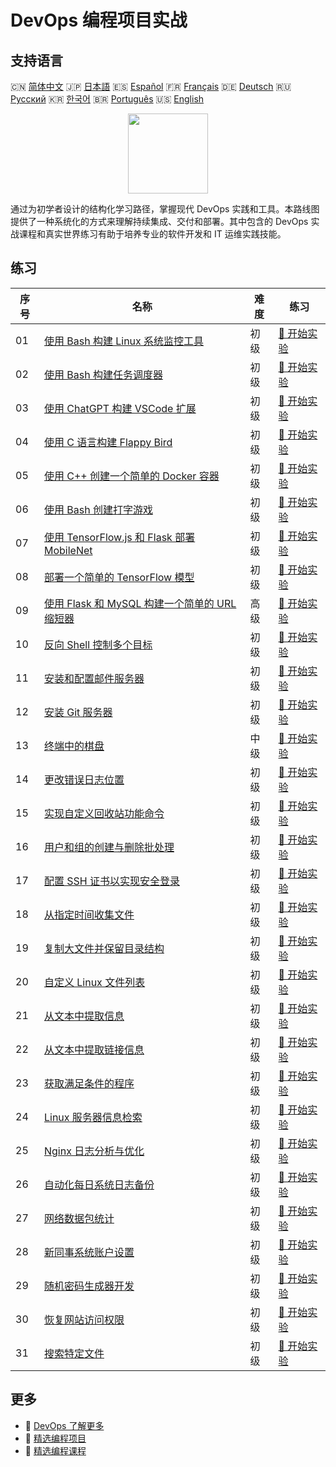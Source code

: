 # DevOps 编程项目实战

## 支持语言

🇨🇳 [简体中文](README_zh.md) 🇯🇵 [日本語](README_ja.md) 🇪🇸 [Español](README_es.md) 🇫🇷 [Français](README_fr.md) 🇩🇪 [Deutsch](README_de.md) 🇷🇺 [Русский](README_ru.md) 🇰🇷 [한국어](README_ko.md) 🇧🇷 [Português](README_pt.md) 🇺🇸 [English](README.md) 

<div align="center">
<img width="128px" src="https://file.labex.io/path/a3Od9y18p0bV.png">
</div>

通过为初学者设计的结构化学习路径，掌握现代 DevOps 实践和工具。本路线图提供了一种系统化的方式来理解持续集成、交付和部署。其中包含的 DevOps 实战课程和真实世界练习有助于培养专业的软件开发和 IT 运维实践技能。

## 练习

|   序号 | 名称                                                                                                                                   | 难度   | 练习                                                                                                 |
|--------|----------------------------------------------------------------------------------------------------------------------------------------|--------|------------------------------------------------------------------------------------------------------|
|     01 | [使用 Bash 构建 Linux 系统监控工具](https://labex.io/zh/courses/project-build-a-linux-system-monitor-using-bash)                       | 初级   | [🚀 开始实验](https://labex.io/zh/courses/project-build-a-linux-system-monitor-using-bash)           |
|     02 | [使用 Bash 构建任务调度器](https://labex.io/zh/courses/project-build-a-task-scheduler-using-bash)                                      | 初级   | [🚀 开始实验](https://labex.io/zh/courses/project-build-a-task-scheduler-using-bash)                 |
|     03 | [使用 ChatGPT 构建 VSCode 扩展](https://labex.io/zh/courses/project-build-an-vscode-extension-with-chatgpt)                            | 初级   | [🚀 开始实验](https://labex.io/zh/courses/project-build-an-vscode-extension-with-chatgpt)            |
|     04 | [使用 C 语言构建 Flappy Bird](https://labex.io/zh/courses/project-building-flappy-bird-using-c)                                        | 初级   | [🚀 开始实验](https://labex.io/zh/courses/project-building-flappy-bird-using-c)                      |
|     05 | [使用 C++ 创建一个简单的 Docker 容器](https://labex.io/zh/courses/project-creating-a-simple-docker-container-in-cpp)                   | 初级   | [🚀 开始实验](https://labex.io/zh/courses/project-creating-a-simple-docker-container-in-cpp)         |
|     06 | [使用 Bash 创建打字游戏](https://labex.io/zh/courses/project-creating-a-typing-game-using-bash)                                        | 初级   | [🚀 开始实验](https://labex.io/zh/courses/project-creating-a-typing-game-using-bash)                 |
|     07 | [使用 TensorFlow.js 和 Flask 部署 MobileNet](https://labex.io/zh/courses/project-deploying-mobilenet-with-tensorflowjs-and-flask)      | 初级   | [🚀 开始实验](https://labex.io/zh/courses/project-deploying-mobilenet-with-tensorflowjs-and-flask)   |
|     08 | [部署一个简单的 TensorFlow 模型](https://labex.io/zh/courses/project-deploying-a-simple-tensorflow-model)                              | 初级   | [🚀 开始实验](https://labex.io/zh/courses/project-deploying-a-simple-tensorflow-model)               |
|     09 | [使用 Flask 和 MySQL 构建一个简单的 URL 缩短器](https://labex.io/zh/courses/project-build-a-simple-url-shortener-with-flask-and-mysql) | 高级   | [🚀 开始实验](https://labex.io/zh/courses/project-build-a-simple-url-shortener-with-flask-and-mysql) |
|     10 | [反向 Shell 控制多个目标](https://labex.io/zh/courses/project-reverse-shell-to-control-multiple-targets)                               | 初级   | [🚀 开始实验](https://labex.io/zh/courses/project-reverse-shell-to-control-multiple-targets)         |
|     11 | [安装和配置邮件服务器](https://labex.io/zh/courses/project-installing-and-configuring-a-mail-server)                                   | 初级   | [🚀 开始实验](https://labex.io/zh/courses/project-installing-and-configuring-a-mail-server)          |
|     12 | [安装 Git 服务器](https://labex.io/zh/courses/project-installing-a-git-server)                                                         | 初级   | [🚀 开始实验](https://labex.io/zh/courses/project-installing-a-git-server)                           |
|     13 | [终端中的棋盘](https://labex.io/zh/courses/project-chess-board-in-terminal)                                                            | 中级   | [🚀 开始实验](https://labex.io/zh/courses/project-chess-board-in-terminal)                           |
|     14 | [更改错误日志位置](https://labex.io/zh/courses/project-changing-the-error-log-location)                                                | 初级   | [🚀 开始实验](https://labex.io/zh/courses/project-changing-the-error-log-location)                   |
|     15 | [实现自定义回收站功能命令](https://labex.io/zh/courses/project-avoid-accidental-deletion)                                              | 初级   | [🚀 开始实验](https://labex.io/zh/courses/project-avoid-accidental-deletion)                         |
|     16 | [用户和组的创建与删除批处理](https://labex.io/zh/courses/project-bulk-creation-and-deletion-of-users-and-groups)                       | 初级   | [🚀 开始实验](https://labex.io/zh/courses/project-bulk-creation-and-deletion-of-users-and-groups)    |
|     17 | [配置 SSH 证书以实现安全登录](https://labex.io/zh/courses/project-certificate-configuration)                                           | 初级   | [🚀 开始实验](https://labex.io/zh/courses/project-certificate-configuration)                         |
|     18 | [从指定时间收集文件](https://labex.io/zh/courses/project-collect-files-from-specified-time)                                            | 初级   | [🚀 开始实验](https://labex.io/zh/courses/project-collect-files-from-specified-time)                 |
|     19 | [复制大文件并保留目录结构](https://labex.io/zh/courses/project-copy-specified-files)                                                   | 初级   | [🚀 开始实验](https://labex.io/zh/courses/project-copy-specified-files)                              |
|     20 | [自定义 Linux 文件列表](https://labex.io/zh/courses/project-directory-size)                                                            | 初级   | [🚀 开始实验](https://labex.io/zh/courses/project-directory-size)                                    |
|     21 | [从文本中提取信息](https://labex.io/zh/courses/project-extracting-information-from-text)                                               | 初级   | [🚀 开始实验](https://labex.io/zh/courses/project-extracting-information-from-text)                  |
|     22 | [从文本中提取链接信息](https://labex.io/zh/courses/project-extracting-link-information-from-text)                                      | 初级   | [🚀 开始实验](https://labex.io/zh/courses/project-extracting-link-information-from-text)             |
|     23 | [获取满足条件的程序](https://labex.io/zh/courses/project-get-program-that-satisfies-the-condition)                                     | 初级   | [🚀 开始实验](https://labex.io/zh/courses/project-get-program-that-satisfies-the-condition)          |
|     24 | [Linux 服务器信息检索](https://labex.io/zh/courses/project-get-system-information)                                                     | 初级   | [🚀 开始实验](https://labex.io/zh/courses/project-get-system-information)                            |
|     25 | [Nginx 日志分析与优化](https://labex.io/zh/courses/project-log-analysis)                                                               | 初级   | [🚀 开始实验](https://labex.io/zh/courses/project-log-analysis)                                      |
|     26 | [自动化每日系统日志备份](https://labex.io/zh/courses/project-log-backup)                                                               | 初级   | [🚀 开始实验](https://labex.io/zh/courses/project-log-backup)                                        |
|     27 | [网络数据包统计](https://labex.io/zh/courses/project-network-data-packet-statistics)                                                   | 初级   | [🚀 开始实验](https://labex.io/zh/courses/project-network-data-packet-statistics)                    |
|     28 | [新同事系统账户设置](https://labex.io/zh/courses/project-new-colleague-system-account-setup)                                           | 初级   | [🚀 开始实验](https://labex.io/zh/courses/project-new-colleague-system-account-setup)                |
|     29 | [随机密码生成器开发](https://labex.io/zh/courses/project-password-generator)                                                           | 初级   | [🚀 开始实验](https://labex.io/zh/courses/project-password-generator)                                |
|     30 | [恢复网站访问权限](https://labex.io/zh/courses/project-restore-access-to-website)                                                      | 初级   | [🚀 开始实验](https://labex.io/zh/courses/project-restore-access-to-website)                         |
|     31 | [搜索特定文件](https://labex.io/zh/courses/project-searching-for-specific-files)                                                       | 初级   | [🚀 开始实验](https://labex.io/zh/courses/project-searching-for-specific-files)                      |

## 更多

- 🔗 [DevOps 了解更多](https://labex.io/zh/skilltrees/devops)
- 🔗 [精选编程项目](https://github.com/labex-labs/awesome-programming-projects)
- 🔗 [精选编程课程](https://github.com/labex-labs/awesome-programming-courses)

